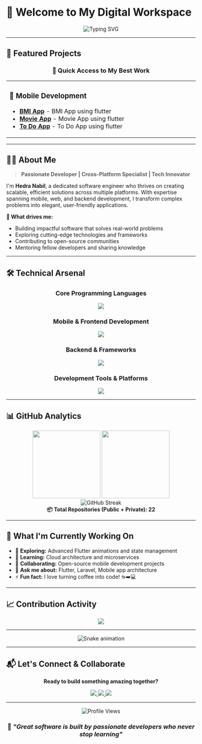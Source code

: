 # 👋 Welcome to My Digital Workspace

<div align="center">
  
![Typing SVG](https://readme-typing-svg.herokuapp.com?font=Fira+Code&size=22&duration=3000&pause=1000&color=FF6B6B&center=true&vCenter=true&width=700&lines=Hi%2C+I'm+Hedra+Nabil+%F0%9F%91%A8%E2%80%8D%F0%9F%92%BB;Flutter+Developer+%7C+Cross-Platform+Mobile+Apps;Clean+Architecture+%7C+Fast+Delivery+%7C+Post+Support;Tech+Enthusiast+%26+Problem+Solver)

</div>

---

## 🚀 Featured Projects

<div align="center">

### 🎯 **Quick Access to My Best Work**

</div>

<table>
<tr>
<td width="50%">

### 📱 **Mobile Development**
- **[BMI App](https://github.com/Hedra-Nabil/BMI_App)** - BMI App using flutter 
- **[Movie App](https://github.com/Hedra-Nabil/movie_app)** - Movie App using flutter 
- **[To Do App](https://github.com/Hedra-Nabil/To-Do_App)** - To Do App using flutter 

</td>


</tr>
</table>

---

## 👨‍💻 About Me

> **Passionate Developer | Cross-Platform Specialist | Tech Innovator**

I'm **Hedra Nabil**, a dedicated software engineer who thrives on creating scalable, efficient solutions across multiple platforms. With expertise spanning mobile, web, and backend development, I transform complex problems into elegant, user-friendly applications.

**🎯 What drives me:**
- Building impactful software that solves real-world problems
- Exploring cutting-edge technologies and frameworks
- Contributing to open-source communities
- Mentoring fellow developers and sharing knowledge

---

## 🛠 Technical Arsenal

<div align="center">

### **Core Programming Languages**
<p>
  <img src="https://skillicons.dev/icons?i=java,python,c,cpp,dart,php" />
</p>

### **Mobile & Frontend Development**
<p>
  <img src="https://skillicons.dev/icons?i=flutter,html,css,js,bootstrap" />
</p>

### **Backend & Frameworks**
<p>
  <img src="https://skillicons.dev/icons?i=laravel,nodejs,mysql,sqlite,postman" />
</p>

### **Development Tools & Platforms**
<p>
  <img src="https://skillicons.dev/icons?i=git,github,androidstudio,vscode,idea,pycharm,docker,arduino" />
</p>

</div>

---

## 📊 GitHub Analytics

<div align="center">
  <img height="180em" src="https://github-readme-stats.vercel.app/api?username=Hedra-Nabil&show_icons=true&theme=tokyonight&include_all_commits=true&count_private=true"/>
  <img height="180em" src="https://github-readme-stats.vercel.app/api/top-langs/?username=Hedra-Nabil&layout=compact&langs_count=8&theme=tokyonight"/>
</div>

<div align="center">
  <img src="https://github-readme-streak-stats.herokuapp.com/?user=Hedra-Nabil&theme=tokyonight" alt="GitHub Streak"/>
</div>

<div align="center">
  <strong>📦 Total Repositories (Public + Private): 22</strong>
</div>


---

## 🌟 What I'm Currently Working On

- 🔭 **Exploring:** Advanced Flutter animations and state management
- 🌱 **Learning:** Cloud architecture and microservices
- 👯 **Collaborating:** Open-source mobile development projects
- 💬 **Ask me about:** Flutter, Laravel, Mobile app architecture
- ⚡ **Fun fact:** I love turning coffee into code! ☕➡️💻

---

## 📈 Contribution Activity

<div align="center">
  <img src="https://github-readme-activity-graph.vercel.app/graph?username=Hedra-Nabil&bg_color=1a1b27&color=628fdb&line=628fdb&point=ffffff&area=true&hide_border=true" />
</div>

---
<div align="center">

<picture>
  <source media="(prefers-color-scheme: dark)" srcset="https://raw.githubusercontent.com/Hedra-Nabil/Hedra-Nabil/output/snake-dark.svg" />
  <source media="(prefers-color-scheme: light)" srcset="https://raw.githubusercontent.com/Hedra-Nabil/Hedra-Nabil/output/snake-light.svg" />
  <img alt="Snake animation" src="https://raw.githubusercontent.com/Hedra-Nabil/Hedra-Nabil/output/snake-color.svg" />
</picture>

</div>


---

## 📬 Let's Connect & Collaborate

<div align="center">

**Ready to build something amazing together?**

<p>
  <a href="mailto:hedranabil614@gmail.com">
    <img src="https://img.shields.io/badge/Gmail-EA4335?style=for-the-badge&logo=gmail&logoColor=white"/>
  </a>
  <a href="https://wa.me/201064456538">
    <img src="https://img.shields.io/badge/WhatsApp-25D366?style=for-the-badge&logo=whatsapp&logoColor=white"/>
  </a>
  <a href="https://www.linkedin.com/in/hedra-nabil-6043221a4/">
    <img src="https://img.shields.io/badge/LinkedIn-0A66C2?style=for-the-badge&logo=linkedin&logoColor=white"/>
  </a>
</p>

---

<div align="center">
  <img src="https://komarev.com/ghpvc/?username=Hedra-Nabil&color=blueviolet" alt="Profile Views"/>
</div>

### 💫 *"Great software is built by passionate developers who never stop learning"*

</div>

